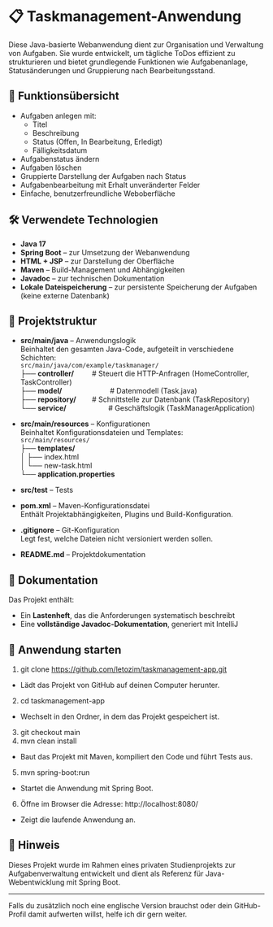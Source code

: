 # 📋 Taskmanagement-Anwendung

Diese Java-basierte Webanwendung dient zur Organisation und Verwaltung von Aufgaben. Sie wurde entwickelt, um tägliche ToDos effizient zu strukturieren und bietet grundlegende Funktionen wie Aufgabenanlage, Statusänderungen und Gruppierung nach Bearbeitungsstand.

## 🌟 Funktionsübersicht

- Aufgaben anlegen mit:
  - Titel
  - Beschreibung
  - Status (Offen, In Bearbeitung, Erledigt)
  - Fälligkeitsdatum
- Aufgabenstatus ändern
- Aufgaben löschen
- Gruppierte Darstellung der Aufgaben nach Status
- Aufgabenbearbeitung mit Erhalt unveränderter Felder
- Einfache, benutzerfreundliche Weboberfläche

## 🛠️ Verwendete Technologien

- **Java 17**
- **Spring Boot** – zur Umsetzung der Webanwendung
- **HTML + JSP** – zur Darstellung der Oberfläche
- **Maven** – Build-Management und Abhängigkeiten
- **Javadoc** – zur technischen Dokumentation
- **Lokale Dateispeicherung** – zur persistente Speicherung der Aufgaben (keine externe Datenbank)

## 📁 Projektstruktur

- **src/main/java** – Anwendungslogik  
  Beinhaltet den gesamten Java-Code, aufgeteilt in verschiedene Schichten:  
  `src/main/java/com/example/taskmanager/`  
  ├── **controller/** &nbsp;&nbsp;&nbsp;&nbsp;&nbsp;&nbsp;&nbsp;&nbsp;# Steuert die HTTP-Anfragen (HomeController, TaskController)  
  ├── **model/** &nbsp;&nbsp;&nbsp;&nbsp;&nbsp;&nbsp;&nbsp;&nbsp;&nbsp;&nbsp;&nbsp;&nbsp;&nbsp;&nbsp;&nbsp;&nbsp;&nbsp;&nbsp;&nbsp;&nbsp;&nbsp;&nbsp;&nbsp;# Datenmodell (Task.java)  
  ├── **repository/** &nbsp;&nbsp;&nbsp;&nbsp;&nbsp;&nbsp;&nbsp;# Schnittstelle zur Datenbank (TaskRepository)  
  └── **service/** &nbsp;&nbsp;&nbsp;&nbsp;&nbsp;&nbsp;&nbsp;&nbsp;&nbsp;&nbsp;&nbsp;&nbsp;&nbsp;&nbsp;&nbsp;&nbsp;&nbsp;&nbsp;&nbsp;&nbsp;# Geschäftslogik (TaskManagerApplication)  

- **src/main/resources** – Konfigurationen  
  Beinhaltet Konfigurationsdateien und Templates:  
  `src/main/resources/`  
  ├── **templates/**  
  │   ├── index.html  
  │   └── new-task.html  
  └── **application.properties**  

- **src/test** – Tests  

- **pom.xml** – Maven-Konfigurationsdatei  
  Enthält Projektabhängigkeiten, Plugins und Build-Konfiguration.  

- **.gitignore** – Git-Konfiguration  
  Legt fest, welche Dateien nicht versioniert werden sollen.  

- **README.md** – Projektdokumentation  


## 📄 Dokumentation

Das Projekt enthält:
- Ein **Lastenheft**, das die Anforderungen systematisch beschreibt
- Eine **vollständige Javadoc-Dokumentation**, generiert mit IntelliJ

## 🚀 Anwendung starten

 1. git clone https://github.com/letozim/taskmanagement-app.git
- Lädt das Projekt von GitHub auf deinen Computer herunter.
 2. cd taskmanagement-app
- Wechselt in den Ordner, in dem das Projekt gespeichert ist.
 3. git checkout main
 4. mvn clean install
- Baut das Projekt mit Maven, kompiliert den Code und führt Tests aus.
 5. mvn spring-boot:run
- Startet die Anwendung mit Spring Boot.
 6. Öffne im Browser die Adresse: http://localhost:8080/
- Zeigt die laufende Anwendung an.

## 📌 Hinweis

Dieses Projekt wurde im Rahmen eines privaten Studienprojekts zur Aufgabenverwaltung entwickelt und dient als Referenz für Java-Webentwicklung mit Spring Boot.

---

Falls du zusätzlich noch eine englische Version brauchst oder dein GitHub-Profil damit aufwerten willst, helfe ich dir gern weiter.
